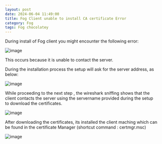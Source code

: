 ```yaml
---
layout: post
date: 2024-06-04 11:49:00
title: Fog Client unable to install CA certificate Error
category: Fog
tags: Fog chocolatey
---
```

During install of Fog client you might encounter the following error: 

![image](https://github.com/vijaidjearam/blog/assets/1507737/3abffe66-53f1-49f0-933c-245cc4a199cd)

This occurs because it is unable to contact the server.

During the installation process the setup will ask for the server address, as below:

![image](https://github.com/vijaidjearam/blog/assets/1507737/be246998-a1b7-4285-9650-4fe739b03062)

While proceeding to the next step , the wireshark sniffing shows that the client contacts the server using the servername provided during the setup to download the certificates.

![image](https://github.com/vijaidjearam/blog/assets/1507737/7e1241e7-9642-4340-acf6-8c940330130c)

After downloading the certificates, its installed the client maching which can be found in the certificate Manager (shortcut command : certmgr.msc)

![image](https://github.com/vijaidjearam/blog/assets/1507737/ac31b3ce-069a-4b5b-af69-c33a530e5a08)
